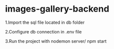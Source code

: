 # images-gallery-backend

1.Import the sql file located in db folder

2.Configure db connection in .env file

3.Run the project with nodemon server/ npm start
